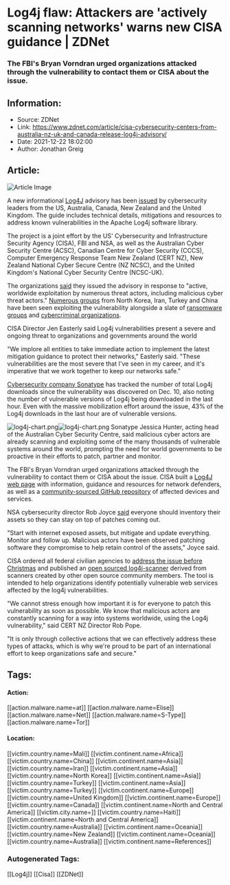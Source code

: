 # Log4j flaw: Attackers are 'actively scanning networks' warns new CISA guidance | ZDNet
### The FBI's Bryan Vorndran urged organizations attacked through the vulnerability to contact them or CISA about the issue.

## Information:
+ Source: ZDNet
+ Link: https://www.zdnet.com/article/cisa-cybersecurity-centers-from-australia-nz-uk-and-canada-release-log4j-advisory/
+ Date: 2021-12-22 18:02:00
+ Author: Jonathan Greig


## Article:
![Article Image](https://www.zdnet.com/a/img/resize/d36837c0121054df591deffdd69082f264f64d9d/2021/12/22/d7c578df-6cb8-4225-8b9c-8e866a430e15/shutterstock-2010923726.jpg?width=770&height=578&fit=crop&auto=webp)

A new informational [Log4J](https://www.zdnet.com/article/log4j-zero-day-flaw-what-you-need-to-know-and-how-to-protect-yourself/) advisory has been [issued](https://www.cisa.gov/uscert/ncas/alerts/aa21-356a) by cybersecurity leaders from the US, Australia, Canada, New Zealand and the United Kingdom. The guide includes technical details, mitigations and resources to address known vulnerabilities in the Apache Log4j software library.


The project is a joint effort by the US' Cybersecurity and Infrastructure Security Agency (CISA), FBI and NSA, as well as the Australian Cyber Security Centre (ACSC), Canadian Centre for Cyber Security (CCCS), Computer Emergency Response Team New Zealand (CERT NZ), New Zealand National Cyber Secure Centre (NZ NCSC), and the United Kingdom's National Cyber Security Centre (NCSC-UK). 

The organizations [said](https://www.cisa.gov/news/2021/12/22/cisa-fbi-nsa-and-international-partners-issue-advisory-mitigate-apache-log4j) they issued the advisory in response to "active, worldwide exploitation by numerous threat actors, including malicious cyber threat actors." [Numerous groups](https://www.zdnet.com/article/log4j-flaw-now-state-backed-hackers-are-using-bug-as-part-of-attacks-warns-microsoft/) from North Korea, Iran, Turkey and China have been seen exploiting the vulnerability alongside a slate of [ransomware](https://www.zdnet.com/article/conti-ransomware-attacking-vmware-vcenter-servers-through-log4j-vulnerability/) [groups](https://www.zdnet.com/article/khonsari-ransomware-iranian-group-nemesis-kitten-seen-exploiting-log4j/) and [cybercriminal organizations](https://www.zdnet.com/article/log4j-flaw-this-new-threat-is-going-to-affect-cybersecurity-for-a-long-time/). 

CISA Director Jen Easterly said Log4j vulnerabilities present a severe and ongoing threat to organizations and governments around the world

"We implore all entities to take immediate action to implement the latest mitigation guidance to protect their networks," Easterly said. "These vulnerabilities are the most severe that I've seen in my career, and it's imperative that we work together to keep our networks safe." 

[Cybersecurity company Sonatype](https://www.sonatype.com/resources/log4j-vulnerability-resource-center) has tracked the number of total Log4j downloads since the vulnerability was discovered on Dec. 10, also noting the number of vulnerable versions of Log4j being downloaded in the last hour. Even with the massive mobilization effort around the issue, 43% of the Log4j downloads in the last hour are of vulnerable versions. 

![log4j-chart.png]()![log4j-chart.png](https://www.zdnet.com/a/img/resize/bcce6fc5bb9f9bb506744b464d5d9bccc479195e/2021/12/22/3d830fef-c4dc-4396-b787-5b0efd2ff730/log4j-chart.png?width=470&fit=bounds&auto=webp)
 Sonatype
 Jessica Hunter, acting head of the Australian Cyber Security Centre, said malicious cyber actors are already scanning and exploiting some of the many thousands of vulnerable systems around the world, prompting the need for world governments to be proactive in their efforts to patch, partner and monitor.  






The FBI's Bryan Vorndran urged organizations attacked through the vulnerability to contact them or CISA about the issue. CISA built a [Log4J web page](https://www.cisa.gov/uscert/apache-log4j-vulnerability-guidance) with information, guidance and resources for network defenders, as well as a [community-sourced GitHub repository](https://github.com/cisagov/log4j-affected-db) of affected devices and services. 

NSA cybersecurity director Rob Joyce [said](https://twitter.com/NSA_CSDirector/status/1473679840662495233) everyone should inventory their assets so they can stay on top of patches coming out. 

"Start with internet exposed assets, but mitigate and update everything. Monitor and follow up. Malicious actors have been observed patching software they compromise to help retain control of the assets," Joyce said. 

CISA ordered all federal civilian agencies to [address the issue before Christmas](https://www.zdnet.com/article/cisa-orders-federal-agencies-to-mitigate-log4j-vulnerabilities-in-emergency-directive/) and published an [open sourced log4j-scanner](https://github.com/cisagov/log4j-scanner) derived from scanners created by other open source community members. The tool is intended to help organizations identify potentially vulnerable web services affected by the log4j vulnerabilities.

"We cannot stress enough how important it is for everyone to patch this vulnerability as soon as possible. We know that malicious actors are constantly scanning for a way into systems worldwide, using the Log4j vulnerability," said CERT NZ Director Rob Pope. 

"It is only through collective actions that we can effectively address these types of attacks, which is why we're proud to be part of an international effort to keep organizations safe and secure." 





## Tags:

#### Action:
[[action.malware.name=at]] [[action.malware.name=Elise]] [[action.malware.name=Net]] [[action.malware.name=S-Type]] [[action.malware.name=Tor]]

#### Location:
[[victim.country.name=Mali]] [[victim.continent.name=Africa]] [[victim.country.name=China]] [[victim.continent.name=Asia]] [[victim.country.name=Iran]] [[victim.continent.name=Asia]] [[victim.country.name=North Korea]] [[victim.continent.name=Asia]] [[victim.country.name=Turkey]] [[victim.continent.name=Asia]] [[victim.country.name=Turkey]] [[victim.continent.name=Europe]] [[victim.country.name=United Kingdom]] [[victim.continent.name=Europe]] [[victim.country.name=Canada]] [[victim.continent.name=North and Central America]] [[victim.city.name=]] [[victim.country.name=Haiti]] [[victim.continent.name=North and Central America]] [[victim.country.name=Australia]] [[victim.continent.name=Oceania]] [[victim.country.name=New Zealand]] [[victim.continent.name=Oceania]] [[victim.country.name=Australia]] [[victim.continent.name=References]]

### Autogenerated Tags:
[[Log4j]] [[Cisa]] [[ZDNet]]

